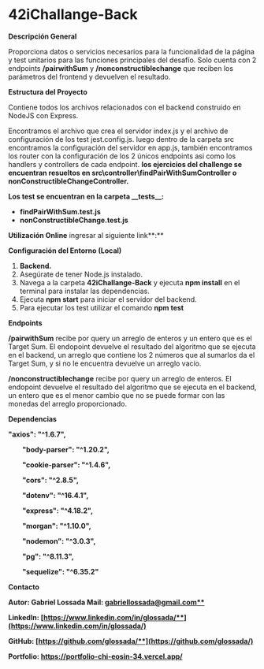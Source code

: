 # 42iChallange-Back
**Descripción General**

Proporciona datos o servicios necesarios para la funcionalidad de la página y test unitarios para las funciones principales del desafío. Solo cuenta con 2 endpoints **/pairwithSum** y **/nonconstructiblechange** que reciben los parámetros del frontend y devuelven el resultado.

**Estructura del Proyecto**

Contiene todos los archivos relacionados con el backend construido en NodeJS con Express.

Encontramos el archivo que crea el servidor index.js y el archivo de configuración de los test jest.config.js. luego dentro de la carpeta src encontramos la configuración del servidor en app.js, también encontramos los router con la configuración de los 2 únicos endpoints asi como los handlers y controllers de cada endpoint.
**los ejercicios del challenge se encuentran resueltos en src\controller\findPairWithSumController o nonConstructibleChangeController.**

**Los test se encuentran en la carpeta \_\_tests\_\_:**

- **findPairWithSum.test.js**
- **nonConstructibleChange.test.js**

**Utilización Online**
ingresar al siguiente link**:** 

**Configuración del Entorno (Local)**

1. **Backend.**
1. Asegúrate de tener Node.js instalado.
1. Navega a la carpeta **42iChallange-Back** y ejecuta **npm install** en el terminal para instalar las dependencias.
1. Ejecuta **npm start** para iniciar el servidor del backend.
1. Para ejecutar los test utilizar el comando **npm test**

**Endpoints**

**/pairwithSum** recibe por query un arreglo de enteros y un entero que es el Target Sum. El endopoint devuelve el resultado del algoritmo que se ejecuta en el backend, un arreglo que contiene los 2 números que al sumarlos da el Target Sum, y si no le encuentra devuelve un arreglo vacío.

**/nonconstructiblechange** recibe por query un arreglo de enteros. El endopoint devuelve el resultado del algoritmo que se ejecuta en el backend, un entero que es el menor cambio que no se puede formar con las monedas del arreglo proporcionado.



**Dependencias**

**"axios": "^1.6.7",**

`    `**"body-parser": "^1.20.2",**

`    `**"cookie-parser": "^1.4.6",**

`    `**"cors": "^2.8.5",**

`    `**"dotenv": "^16.4.1",**

`    `**"express": "^4.18.2",**

`    `**"morgan": "^1.10.0",**

`    `**"nodemon": "^3.0.3",**

`    `**"pg": "^8.11.3",**

`    `**"sequelize": "^6.35.2"**

**Contacto**

**Autor: Gabriel Lossada
Mail: [gabriellossada@gmail.com**](mailto:gabriellossada@gmail.com)**

**LinkedIn: [https://www.linkedin.com/in/glossada/**](https://www.linkedin.com/in/glossada/)**

**GitHub: [https://github.com/glossada/**](https://github.com/glossada/)**

**Portfolio: <https://portfolio-chi-eosin-34.vercel.app/>**
